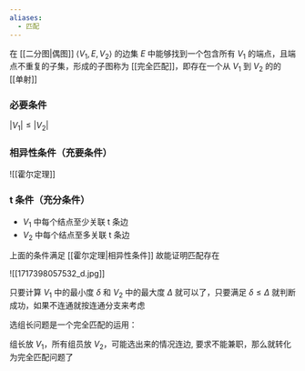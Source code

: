 ```yaml
---
aliases:
  - 匹配
---
```


在 [[二分图|偶图]] $\langle V_{1},E,V_{2} \rangle$ 的边集 $E$ 中能够找到一个包含所有 $V_{1}$ 的端点，且端点不重复的子集，形成的子图称为 [[完全匹配]]，即存在一个从 $V_{1}$ 到 $V_{2}$ 的的 [[单射]]

### 必要条件

 $|V_{1}|\leq |V_{2}|$

### 相异性条件（充要条件）

![[霍尔定理]]

### t 条件（充分条件）

- $V_{1}$ 中每个结点至少关联 t 条边
- $V_{2}$ 中每个结点至多关联 t 条边

上面的条件满足 [[霍尔定理|相异性条件]] 故能证明匹配存在

![[1717398057532_d.jpg]]

只要计算 $V_{1}$ 中的最小度 $\delta$ 和 $V_{2}$ 中的最大度 $\Delta$ 就可以了，只要满足 $\delta\leq\Delta$ 就判断成功，如果不连通就按连通分支来考虑

选组长问题是一个完全匹配的运用：

组长放 $V_{1}$，所有组员放 $V_{2}$，可能选出来的情况连边, 要求不能兼职，那么就转化为完全匹配问题了
